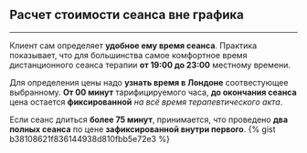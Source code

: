 ## Расчет стоимости сеанса вне графика
---

Клиент сам определяет **удобное ему время сеанса**. Практика показывает, что для большинства самое комфортное время дистанционного сеанса терапии **от 19:00 до 23:00** местному времени.

Для определения цены надо **узнать время в Лондоне** соотвестующее выбранному. **От 00 минут** тарифицируемого часа, **до окончания сеанса** цена остается **фиксированной** *на всё время терапевтического акта*.  

Если сеанс длиться **более 75 минут**, принимается, что проведено **два полных сеанса** по цене **зафиксированной внутри первого**.
{% gist b38108621f836144938d810fbb5e72e3 %} 
